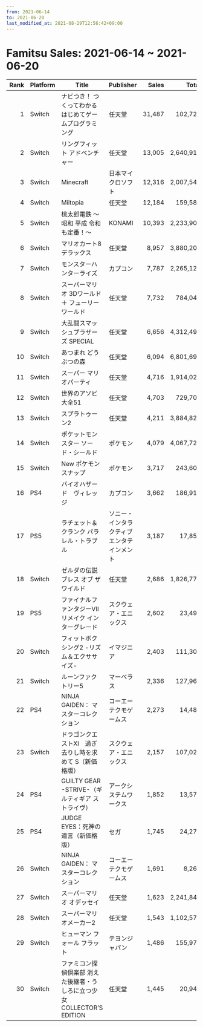 ```yaml
---
from: 2021-06-14
to: 2021-06-20
last_modified_at: 2021-08-29T12:56:42+09:00
---
```

# Famitsu Sales: 2021-06-14 ~ 2021-06-20
| Rank | Platform | Title | Publisher | Sales | Total | Rate | New |
| -: | -- | -- | -- | -: | -: | -: | -- |
| 1 | Switch | ナビつき！ つくってわかる はじめてゲームプログラミング | 任天堂 | 31,487 | 102,728 | 40% |  |
| 2 | Switch | リングフィット アドベンチャー | 任天堂 | 13,005 | 2,640,913 | 20% |  |
| 3 | Switch | Minecraft | 日本マイクロソフト | 12,316 | 2,007,544 | 20% |  |
| 4 | Switch | Miitopia | 任天堂 | 12,184 | 159,586 | 20% |  |
| 5 | Switch | 桃太郎電鉄 〜昭和 平成 令和も定番！〜 | KONAMI | 10,393 | 2,233,900 | 20% |  |
| 6 | Switch | マリオカート8 デラックス | 任天堂 | 8,957 | 3,880,206 | 20% |  |
| 7 | Switch | モンスターハンターライズ | カプコン | 7,787 | 2,265,122 | 20% |  |
| 8 | Switch | スーパーマリオ 3Dワールド ＋ フューリーワールド | 任天堂 | 7,732 | 784,047 | 20% |  |
| 9 | Switch | 大乱闘スマッシュブラザーズ SPECIAL | 任天堂 | 6,656 | 4,312,498 | 20% |  |
| 10 | Switch | あつまれ どうぶつの森 | 任天堂 | 6,094 | 6,801,696 | 20% |  |
| 11 | Switch | スーパー マリオパーティ | 任天堂 | 4,716 | 1,914,029 | 20% |  |
| 12 | Switch | 世界のアソビ大全51 | 任天堂 | 4,703 | 729,706 | 20% |  |
| 13 | Switch | スプラトゥーン2 | 任天堂 | 4,211 | 3,884,824 | 20% |  |
| 14 | Switch | ポケットモンスター ソード・シールド | ポケモン | 4,079 | 4,067,720 | 20% |  |
| 15 | Switch | New ポケモンスナップ | ポケモン | 3,717 | 243,607 | 40% |  |
| 16 | PS4 | バイオハザード　ヴィレッジ | カプコン | 3,662 | 186,915 | 20% |  |
| 17 | PS5 | ラチェット＆クランク パラレル・トラブル | ソニー・インタラクティブエンタテインメント | 3,187 | 17,850 | 40% |  |
| 18 | Switch | ゼルダの伝説 ブレス オブ ザ ワイルド | 任天堂 | 2,686 | 1,826,772 | 20% |  |
| 19 | PS5 | ファイナルファンタジーVII リメイク インターグレード | スクウェア・エニックス | 2,602 | 23,491 | 40% |  |
| 20 | Switch | フィットボクシング2 -リズム＆エクササイズ- | イマジニア | 2,403 | 111,305 | 20% |  |
| 21 | Switch | ルーンファクトリー5 | マーベラス | 2,336 | 127,968 | 20% |  |
| 22 | PS4 | NINJA GAIDEN： マスターコレクション | コーエーテクモゲームス | 2,273 | 14,483 | 40% |  |
| 23 | Switch | ドラゴンクエストXI　過ぎ去りし時を求めて S（新価格版） | スクウェア・エニックス | 2,157 | 107,020 | 20% |  |
| 24 | PS4 | GUILTY GEAR -STRIVE-（ギルティギア ストライヴ） | アークシステムワークス | 1,852 | 13,574 | 20% |  |
| 25 | PS4 | JUDGE EYES：死神の遺言（新価格版） | セガ | 1,745 | 24,271 | 20% |  |
| 26 | Switch | NINJA GAIDEN： マスターコレクション | コーエーテクモゲームス | 1,691 | 8,265 | 40% |  |
| 27 | Switch | スーパーマリオ オデッセイ | 任天堂 | 1,623 | 2,241,841 | 20% |  |
| 28 | Switch | スーパーマリオメーカー2 | 任天堂 | 1,543 | 1,102,573 | 20% |  |
| 29 | Switch | ヒューマン フォール フラット | テヨンジャパン | 1,486 | 155,973 | 20% |  |
| 30 | Switch | ファミコン探偵倶楽部 消えた後継者・うしろに立つ少女 COLLECTOR’S EDITION | 任天堂 | 1,445 | 20,949 | 20% |  |
